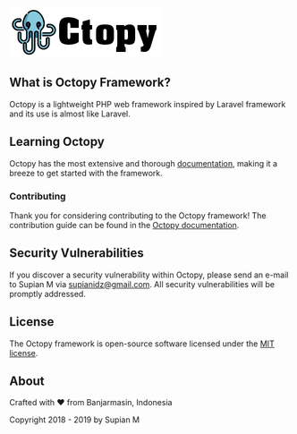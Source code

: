 ![Screenshot](public/img/logo.png)

## What is Octopy Framework?

Octopy is a lightweight PHP web framework inspired by Laravel framework and its use is almost like Laravel.

## Learning Octopy

Octopy has the most extensive and thorough [documentation](https://framework.octopy.xyz/docs/), making it a breeze to get started with the framework.

### Contributing

Thank you for considering contributing to the Octopy framework! The contribution guide can be found in the [Octopy documentation](https://framework.octopy.xyz/docs/contribution/).

## Security Vulnerabilities

If you discover a security vulnerability within Octopy, please send an e-mail to Supian M via [supianidz@gmail.com](mailto:supianidz@gmail.com). All security vulnerabilities will be promptly addressed.

## License

The Octopy framework is open-source software licensed under the [MIT license](https://opensource.org/licenses/MIT).

## About

Crafted with :heart: from Banjarmasin, Indonesia

Copyright 2018 - 2019 by Supian M